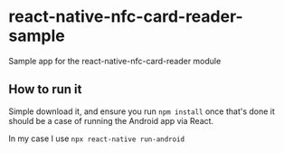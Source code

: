 # react-native-nfc-card-reader-sample
Sample app for the react-native-nfc-card-reader module

## How to run it
Simple download it, and ensure you run `npm install` once that's done it should be a case of running the Android app via React.

In my case I use `npx react-native run-android` 

